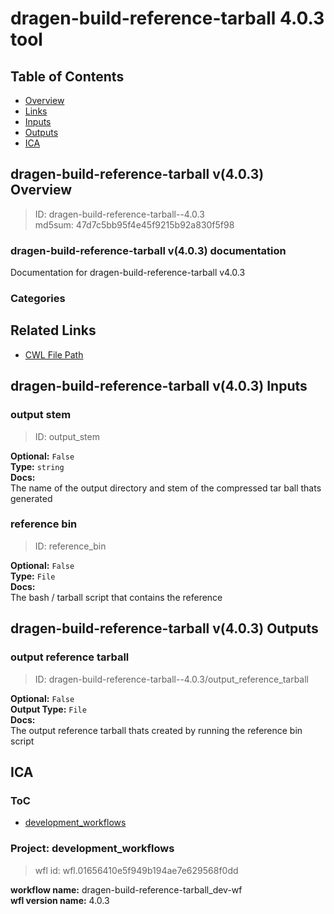 
dragen-build-reference-tarball 4.0.3 tool
=========================================

## Table of Contents
  
- [Overview](#dragen-build-reference-tarball-v403-overview)  
- [Links](#related-links)  
- [Inputs](#dragen-build-reference-tarball-v403-inputs)  
- [Outputs](#dragen-build-reference-tarball-v403-outputs)  
- [ICA](#ica)  


## dragen-build-reference-tarball v(4.0.3) Overview



  
> ID: dragen-build-reference-tarball--4.0.3  
> md5sum: 47d7c5bb95f4e45f9215b92a830f5f98

### dragen-build-reference-tarball v(4.0.3) documentation
  
Documentation for dragen-build-reference-tarball v4.0.3

### Categories
  


## Related Links
  
- [CWL File Path](../../../../../../tools/dragen-build-reference-tarball/4.0.3/dragen-build-reference-tarball__4.0.3.cwl)  

  


## dragen-build-reference-tarball v(4.0.3) Inputs

### output stem



  
> ID: output_stem
  
**Optional:** `False`  
**Type:** `string`  
**Docs:**  
The name of the output directory and stem of the compressed tar ball thats generated


### reference bin



  
> ID: reference_bin
  
**Optional:** `False`  
**Type:** `File`  
**Docs:**  
The bash / tarball script that contains the reference

  


## dragen-build-reference-tarball v(4.0.3) Outputs

### output reference tarball



  
> ID: dragen-build-reference-tarball--4.0.3/output_reference_tarball  

  
**Optional:** `False`  
**Output Type:** `File`  
**Docs:**  
The output reference tarball thats created by running the reference bin script
  

  


## ICA

### ToC
  
- [development_workflows](#project-development_workflows)  


### Project: development_workflows


> wfl id: wfl.01656410e5f949b194ae7e629568f0dd  

  
**workflow name:** dragen-build-reference-tarball_dev-wf  
**wfl version name:** 4.0.3  

  

